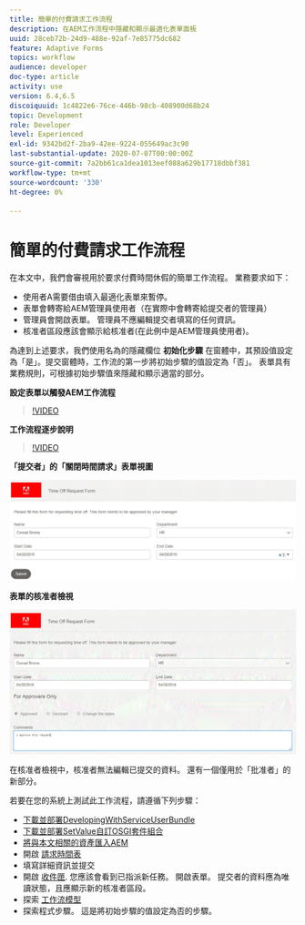 ```yaml
---
title: 簡單的付費請求工作流程
description: 在AEM工作流程中隱藏和顯示最適化表單面板
uuid: 28ceb72b-24d9-488e-92af-7e85775dc682
feature: Adaptive Forms
topics: workflow
audience: developer
doc-type: article
activity: use
version: 6.4,6.5
discoiquuid: 1c4822e6-76ce-446b-98cb-408900d68b24
topic: Development
role: Developer
level: Experienced
exl-id: 9342bd2f-2ba9-42ee-9224-055649ac3c90
last-substantial-update: 2020-07-07T00:00:00Z
source-git-commit: 7a2bb61ca1dea1013eef088a629b17718dbbf381
workflow-type: tm+mt
source-wordcount: '330'
ht-degree: 0%

---
```


# 簡單的付費請求工作流程

在本文中，我們會審視用於要求付費時間休假的簡單工作流程。 業務要求如下：

* 使用者A需要借由填入最適化表單來暫停。
* 表單會轉寄給AEM管理員使用者（在實際中會轉寄給提交者的管理員）
* 管理員會開啟表單。 管理員不應編輯提交者填寫的任何資訊。
* 核准者區段應該會顯示給核准者(在此例中是AEM管理員使用者)。

為達到上述要求，我們使用名為的隱藏欄位 **初始化步驟** 在窗體中，其預設值設定為「是」。提交窗體時，工作流的第一步將初始步驟的值設定為「否」。 表單具有業務規則，可根據初始步驟值來隱藏和顯示適當的部分。

**設定表單以觸發AEM工作流程**

>[!VIDEO](https://video.tv.adobe.com/v/28406?quality=9&learn=on)

**工作流程逐步說明**

>[!VIDEO](https://video.tv.adobe.com/v/28407?quality=9&learn=on)

**「提交者」的「關閉時間請求」表單視圖**

![初始化步驟](assets/initialstep.gif)

**表單的核准者檢視**

![approverview](assets/approversview.gif)

在核准者檢視中，核准者無法編輯已提交的資料。 還有一個僅用於「批准者」的新部分。

若要在您的系統上測試此工作流程，請遵循下列步驟：
* [下載並部署DevelopingWithServiceUserBundle](/help/forms/assets/common-osgi-bundles/DevelopingWithServiceUser.jar)
* [下載並部署SetValue自訂OSGI套件組合](/help/forms/assets/common-osgi-bundles/SetValueApp.core-1.0-SNAPSHOT.jar)
* [將與本文相關的資產匯入AEM](assets/helpxworkflow.zip)
* 開啟 [請求時間表](http://localhost:4502/content/dam/formsanddocuments/helpx/timeoffrequestform/jcr:content?wcmmode=disabled)
* 填寫詳細資訊並提交
* 開啟 [收件匣](http://localhost:4502/mnt/overlay/cq/inbox/content/inbox.html). 您應該會看到已指派新任務。 開啟表單。 提交者的資料應為唯讀狀態，且應顯示新的核准者區段。
* 探索 [工作流模型](http://localhost:4502/editor.html/conf/global/settings/workflow/models/helpxworkflow.html)
* 探索程式步驟。 這是將初始步驟的值設定為否的步驟。
